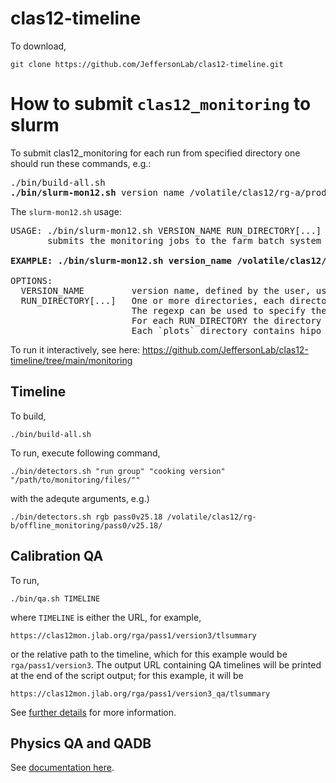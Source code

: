 # clas12-timeline

To download,
```
git clone https://github.com/JeffersonLab/clas12-timeline.git
```


# How to submit `clas12_monitoring` to slurm
To submit clas12_monitoring for each run from specified directory one should run these commands, e.g.:
<pre>
./bin/build-all.sh
<b>./bin/slurm-mon12.sh</b> version_name /volatile/clas12/rg-a/production/Spring19/mon/recon/[0-9][0-9][0-9][0-9][0-9][0-9]
</pre>

The `slurm-mon12.sh` usage:
<pre>
USAGE: ./bin/slurm-mon12.sh VERSION_NAME RUN_DIRECTORY[...]
       submits the monitoring jobs to the farm batch system via Slurm. Each job corresponds to one RUN_DIRECTORY.

<b>EXAMPLE: ./bin/slurm-mon12.sh version_name /volatile/clas12/rg-a/production/Spring19/mon/recon/[0-9][0-9][0-9][0-9][0-9][0-9]</b>

OPTIONS:
  VERSION_NAME         version name, defined by the user, used for slurm jobs identification
  RUN_DIRECTORY[...]   One or more directories, each directory corresponds to one run and should contain reconstructed hipo files.
                       The regexp can be used to specify the list of directories as well.
                       For each RUN_DIRECTORY the directory <b>plots#RUN</b> is created in the working directory.
                       Each `plots` directory contains hipo files with monitoring histograms.
</pre>

To run it interactively, see here: https://github.com/JeffersonLab/clas12-timeline/tree/main/monitoring

##  Timeline
To build,
```
./bin/build-all.sh
```

To run, execute following command,

```
./bin/detectors.sh "run group" "cooking version" "/path/to/monitoring/files/""
```
with the adequte arguments, e.g.)
```
./bin/detectors.sh rgb pass0v25.18 /volatile/clas12/rg-b/offline_monitoring/pass0/v25.18/
```


## Calibration QA

To run,
```
./bin/qa.sh TIMELINE
```
where `TIMELINE` is either the URL, for example,
```
https://clas12mon.jlab.org/rga/pass1/version3/tlsummary
```
or the relative path to the timeline, which for this example would be `rga/pass1/version3`. The output
URL containing QA timelines will be printed at the end of the script output; for this example, it will be
```
https://clas12mon.jlab.org/rga/pass1/version3_qa/tlsummary
```

See [further details](https://github.com/JeffersonLab/clas12-timeline/blob/main/calib-qa/README.md) for more information.

## Physics QA and QADB

See [documentation here](qa-physics).



